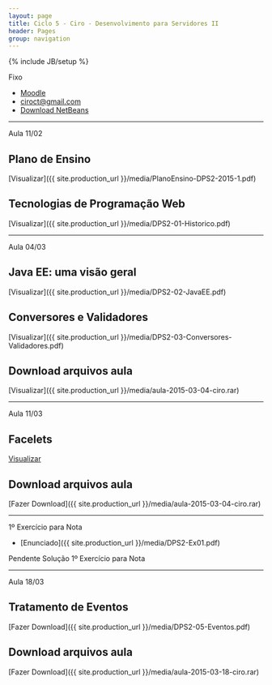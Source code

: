 ```yaml
---
layout: page
title: Ciclo 5 - Ciro - Desenvolvimento para Servidores II
header: Pages
group: navigation
---
```

{% include JB/setup %}

<span class="label label-primary text-uppercase"><span class="glyphicon glyphicon glyphicon-star"></span> Fixo</span>

- [Moodle](http://fatecrl.edu.br/moodle/course/view.php?id=395)
- [ciroct@gmail.com](ciroct@gmail.com)
- [Download NetBeans](https://netbeans.org/)

***

<span class="label label-primary text-uppercase"><span class="glyphicon glyphicon glyphicon-star"></span> Aula 11/02</span>

## Plano de Ensino
[Visualizar]({{ site.production_url }}/media/PlanoEnsino-DPS2-2015-1.pdf)

## Tecnologias de Programação Web
[Visualizar]({{ site.production_url }}/media/DPS2-01-Historico.pdf) 

***

<span class="label label-primary text-uppercase"><span class="glyphicon glyphicon glyphicon-star"></span> Aula 04/03</span>

## Java EE: uma visão geral
[Visualizar]({{ site.production_url }}/media/DPS2-02-JavaEE.pdf)

## Conversores e Validadores
[Visualizar]({{ site.production_url }}/media/DPS2-03-Conversores-Validadores.pdf)


## Download arquivos aula
[Visualizar]({{ site.production_url }}/media/aula-2015-03-04-ciro.rar) 

***

<span class="label label-primary text-uppercase"><span class="glyphicon glyphicon glyphicon-star"></span> Aula 11/03</span>

## Facelets
[Visualizar](http://www.devmedia.com.br/introducao-ao-facelets/5332)


## Download arquivos aula
[Fazer Download]({{ site.production_url }}/media/aula-2015-03-04-ciro.rar) 

***

<span class="label label-primary text-uppercase"><span class="glyphicon glyphicon glyphicon-star"></span> 1º Exercício para Nota</span>

- [Enunciado]({{ site.production_url }}/media/DPS2-Ex01.pdf) 

<div class="alert alert-danger">Pendente Solução 1º Exercício para Nota</div>

***

<span class="label label-primary text-uppercase"><span class="glyphicon glyphicon glyphicon-star"></span> Aula 18/03</span>

## Tratamento de Eventos
[Fazer Download]({{ site.production_url }}/media/DPS2-05-Eventos.pdf)

## Download arquivos aula
[Fazer Download]({{ site.production_url }}/media/aula-2015-03-18-ciro.rar) 